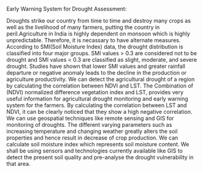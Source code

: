 Early Warning System for Drought Assessment:



Droughts strike our country from time to time and destroy many crops as well as the livelihood of many farmers,  putting the country in peril.Agriculture in India is highly dependent on monsoon which is highly unpredictable. Therefore, it is necassary to have alternate measures.
According to SMI(Soil Moisture Index) data, the drought distribution is classified into four major groups. SMI values > 0.3 are considered not to be drought and SMI values < 0.3 are classified as slight, moderate, and severe drought.
Studies have shown that lower SMI values and greater rainfall departure or negative anomaly leads to the decline in the production or agriculture productivity.
We can detect the agricultural drought of a region by calculating the correlation between NDVI and LST.
The Combination of (NDVI) normalized difference vegetation index and LST, provides very useful information for agricultural drought monitoring and early warning system for the farmers. By calculating the correlation between LST and NDVI, it can be clearly noticed that they show a high negative correlation.
We can use geospatial techniques like remote sensing and GIS for monitoring of droughts.
The different varying parameters such as increasing temperature and changing weather greatly alters the soil properties and hence result in decrease of crop production.
We can calculate soil moisture index which represents soil moisture content.
We shall be using sensors and technologies currently available like GIS to detect the present soil quality and pre-analyse the drought vulnerability in that area.



